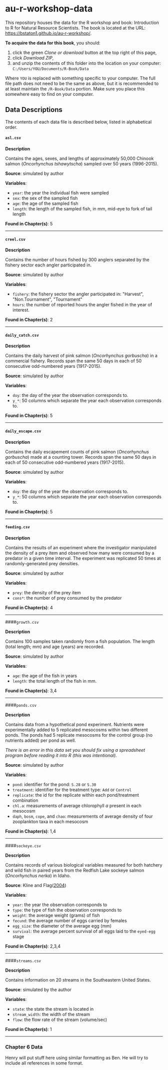 # au-r-workshop-data

This repository houses the data for the R workshop and book: Introduction to R for Natural Resource Scientists. The book is located at the URL: <https://bstaton1.github.io/au-r-workshop/>.

**To acquire the data for this book**, you should:

  1.  click the green _Clone or download_ button at the top right of this page,
  2.  click _Download ZIP_,
  3.  and unzip the contents of this folder into the location on your computer: `C:/Users/YOU/Documents/R-Book/Data`
  
Where `YOU` is replaced with something specific to your computer. The full file path does not need to be the same as above, but it is recommended to at least maintain the `/R-Book/Data` portion. Make sure you place this somewhere easy to find on your computer.

## Data Descriptions

The contents of each data file is described below, listed in alphabetical order.

#### `asl.csv`

**Description**

Contains the ages, sexes, and lengths of approximately 50,000 Chinook salmon (_Oncorhynchus tshawytscha_) sampled over 50 years (1996-2015).

**Source**: simulated by author

**Variables**:

*  `year`: the year the individual fish were sampled
*  `sex`: the sex of the sampled fish
*  `age`: the age of the sampled fish
*  `length`: the length of the sampled fish, in mm, mid-eye to fork of tail length

**Found in Chapter(s)**: 5

---

#### `creel.csv`

**Description**

Contains the number of hours fished by 300 anglers separated by the fishery sector each angler participated in.

**Source**: simulated by author

**Variables**:

*  `fishery`: the fishery sector the angler participated in: "Harvest", "Non.Tournament", "Tournament"
*  `hours`: the number of reported hours the angler fished in the year of interest.

**Found in Chapter(s)**: 2

---

#### `daily_catch.csv`

**Description**

Contains the daily harvest of pink salmon (_Oncorhynchus gorbuscha_) in a commercial fishery. Records span the same 50 days in each of 50 consecutive odd-numbered years (1917-2015).

**Source**: simulated by author

**Variables**:

*  `doy`: the day of the year the observation corresponds to.
*  `y_*`: 50 columns which separate the year each observation corresponds to.

**Found in Chapter(s)**: 5

---

#### `daily_escape.csv`

**Description**

Contains the daily escapement counts of pink salmon (_Oncorhynchus gorbuscha_) made at a counting tower. Records span the same 50 days in each of 50 consecutive odd-numbered years (1917-2015).

**Source**: simulated by author

**Variables**:

*  `doy`: the day of the year the observation corresponds to.
*  `y_*`: 50 columns which separate the year each observation corresponds to.

**Found in Chapter(s)**: 5

---

#### `feeding.csv`

**Description**

Contains the results of an experiment where the investigator manipulated the density of a prey item and observed how many were consumed by a predator in a given time interval. The experiment was replicated 50 times at randomly-generated prey densities. 

**Source**: simulated by author

**Variables**:

*  `prey`: the density of the prey item
*  `cons*`: the number of prey consumed by the predator

**Found in Chapter(s)**: 4

---

####`growth.csv`

**Description**

Contains 100 samples taken randomly from a fish population. The length (total length; mm) and age (years) are recorded.

**Source**: simulated by author

**Variables**:

*  `age`: the age of the fish in years
*  `length`: the total length of the fish in mm.

**Found in Chapter(s)**: 3,4

---

####`ponds.csv`

**Description**

Contains data from a hypothetical pond experiment. Nutrients were experimentally added to 5 replicated mesocosms within two different ponds. The ponds had 5 replicate mesocosms for the control group (no nutrients added) per pond as well.

_There is an error in this data set you should fix using a spreadsheet program before reading it into R (this was intentional)._

**Source**: simulated by author

**Variables**:

*  `pond`: identifier for the pond: `S.28` or `S.30`
*  `treatment`: identifier for the treatment type: `Add` or `Control`
*  `replicate`: the id for the replicate within each pond/treatment combination
*  `chl.a`: measurements of average chlorophyll _a_ present in each mesocosm
*  `daph`, `bosm`, `cope`, and `chao`: measurements of average density of four zooplankton taxa in each mesocosm

**Found in Chapter(s)**: 1,4

---

####`sockeye.csv`

**Description**

Contains records of various biological variables measured for both hatchery and wild fish in paired years from the Redfish Lake sockeye salmon (_Oncorhynchus nerka_) in Idaho. 

**Source**: Kline and Flag([2004](https://bstaton1.github.io/au-r-workshop/ch2.html#ref-sockeye-cite))

**Variables**:

*  `year`: the year the observation corresponds to
*  `type`: the type of fish the observation corresponds to
*  `weight`: the average weight (grams) of fish
*  `fecund`: the average number of eggs carried by females
*  `egg_size`: the diameter of the average egg (mm)
*  `survival`: the average percent survival of all eggs laid to the `eyed-egg` stage

**Found in Chapter(s)**: 2,3,4

---

####`streams.csv`

**Description**

Contains information on 20 streams in the Southeastern United States.

**Source**: simulated by the author

**Variables**:

*  `state`: the state the stream is located in
*  `stream_width`: the width of the stream
*  `flow`: the flow rate of the stream (volume/sec)

**Found in Chapter(s)**: 1

---

### Chapter 6 Data

Henry will put stuff here using similar formatting as Ben. He will try to include all references in some format. 
